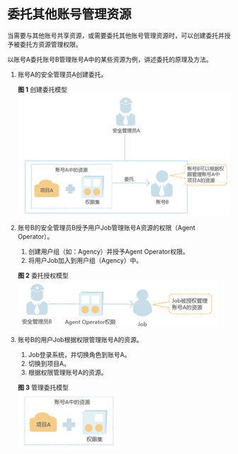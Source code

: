 # 委托其他账号管理资源<a name="ZH-CN_TOPIC_0130319494"></a>

当需要与其他账号共享资源，或需要委托其他账号管理资源时，可以创建委托并授予被委托方资源管理权限。

以账号A委托账号B管理账号A中的某些资源为例，讲述委托的原理及方法。

1.  账号A的安全管理员A创建委托。

    **图 1**  创建委托模型<a name="fig1384277515635"></a>  
    ![](figures/创建委托模型.png "创建委托模型")

2.  账号B的安全管理员B授予用户Job管理账号A资源的权限（Agent Operator）。

    1.  创建用户组（如：Agency）并授予Agent Operator权限。
    2.  将用户Job加入到用户组（Agency）中。

    **图 2**  委托授权模型<a name="fig2471820315653"></a>  
    ![](figures/委托授权模型.png "委托授权模型")

3.  账号B的用户Job根据权限管理账号A的资源。

    1.  Job登录系统，并切换角色到账号A。
    2.  切换到项目A。
    3.  根据权限管理账号A的资源。

    **图 3**  管理委托模型<a name="fig6402689615728"></a>  
    ![](figures/管理委托模型.png "管理委托模型")


